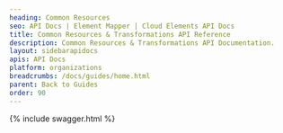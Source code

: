 ```yaml
---
heading: Common Resources
seo: API Docs | Element Mapper | Cloud Elements API Docs
title: Common Resources & Transformations API Reference
description: Common Resources & Transformations API Documentation.
layout: sidebarapidocs
apis: API Docs
platform: organizations
breadcrumbs: /docs/guides/home.html
parent: Back to Guides
order: 90
---
```


{% include swagger.html %}
